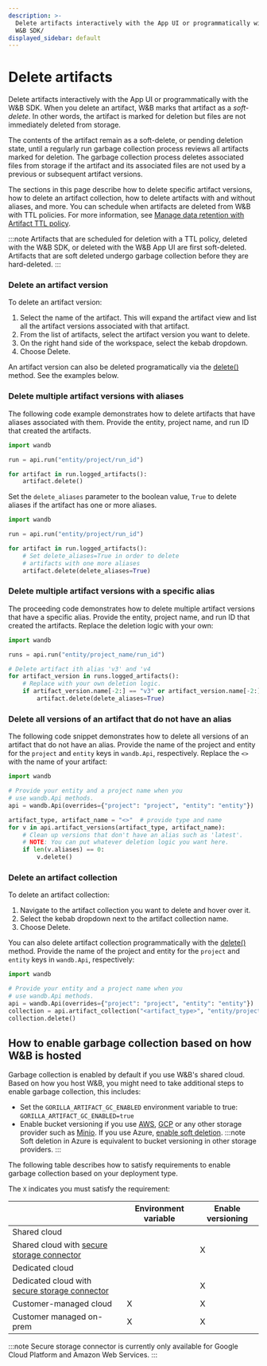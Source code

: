 ```yaml
---
description: >-
  Delete artifacts interactively with the App UI or programmatically with the
  W&B SDK/
displayed_sidebar: default
---
```


# Delete artifacts

<head>
  <title>Delete W&B Artifacts</title>
</head>

Delete artifacts interactively with the App UI or programmatically with the W&B SDK. When you delete an artifact, W&B marks that artifact as a *soft-delete*. In other words, the artifact is marked for deletion but files are not immediately deleted from storage. 

The contents of the artifact remain as a soft-delete, or pending deletion state, until a regularly run garbage collection process reviews all artifacts marked for deletion. The garbage collection process deletes associated files from storage if the artifact and its associated files are not used by a previous or subsequent artifact versions. 

The sections in this page describe how to delete specific artifact versions, how to delete an artifact collection, how to delete artifacts with and without aliases, and more. You can schedule when artifacts are deleted from W&B with TTL policies. For more information, see [Manage data retention with Artifact TTL policy](./ttl.md).

:::note
Artifacts that are scheduled for deletion with a TTL policy, deleted with the W&B SDK, or deleted with the W&B App UI are first soft-deleted. Artifacts that are soft deleted undergo garbage collection before they are hard-deleted.
:::

### Delete an artifact version

To delete an artifact version:

1. Select the name of the artifact. This will expand the artifact view and list all the artifact versions associated with that artifact.
2. From the list of artifacts, select the artifact version you want to delete.
3. On the right hand side of the workspace, select the kebab dropdown.
4. Choose Delete.

An artifact version can also be deleted programatically via the [delete()](https://docs.wandb.ai/ref/python/artifact#delete) method. See the examples below. 

### Delete multiple artifact versions with aliases

The following code example demonstrates how to delete artifacts that have aliases associated with them. Provide the entity, project name, and run ID that created the artifacts.

```python
import wandb

run = api.run("entity/project/run_id")

for artifact in run.logged_artifacts():
    artifact.delete()
```

Set the `delete_aliases` parameter to the boolean value, `True` to delete aliases if the artifact has one or more aliases.

```python
import wandb

run = api.run("entity/project/run_id")

for artifact in run.logged_artifacts():
    # Set delete_aliases=True in order to delete
    # artifacts with one more aliases
    artifact.delete(delete_aliases=True)
```

### Delete multiple artifact versions with a specific alias

The proceeding code demonstrates how to delete multiple artifact versions that have a specific alias. Provide the entity, project name, and run ID that created the artifacts. Replace the deletion logic with your own:

```python
import wandb

runs = api.run("entity/project_name/run_id")

# Delete artifact ith alias 'v3' and 'v4
for artifact_version in runs.logged_artifacts():
    # Replace with your own deletion logic.
    if artifact_version.name[-2:] == "v3" or artifact_version.name[-2:] == "v4":
        artifact.delete(delete_aliases=True)
```

### Delete all versions of an artifact that do not have an alias

The following code snippet demonstrates how to delete all versions of an artifact that do not have an alias. Provide the name of the project and entity for the `project` and `entity` keys in `wandb.Api`, respectively. Replace the `<>` with the name of your artifact:

```python
import wandb

# Provide your entity and a project name when you
# use wandb.Api methods.
api = wandb.Api(overrides={"project": "project", "entity": "entity"})

artifact_type, artifact_name = "<>"  # provide type and name
for v in api.artifact_versions(artifact_type, artifact_name):
    # Clean up versions that don't have an alias such as 'latest'.
    # NOTE: You can put whatever deletion logic you want here.
    if len(v.aliases) == 0:
        v.delete()
```

### Delete an artifact collection

To delete an artifact collection:

1. Navigate to the artifact collection you want to delete and hover over it.
3. Select the kebab dropdown next to the artifact collection name.
4. Choose Delete.

You can also delete artifact collection programmatically with the [delete()](../../ref/python/artifact.md#delete) method. Provide the name of the project and entity for the `project` and `entity` keys in `wandb.Api`, respectively:

```python
import wandb

# Provide your entity and a project name when you
# use wandb.Api methods.
api = wandb.Api(overrides={"project": "project", "entity": "entity"})
collection = api.artifact_collection("<artifact_type>", "entity/project/artifact_collection_name")
collection.delete()
```

## How to enable garbage collection based on how W&B is hosted
Garbage collection is enabled by default if you use W&B's shared cloud. Based on how you host W&B, you might need to take additional steps to enable garbage collection, this includes:


* Set the `GORILLA_ARTIFACT_GC_ENABLED` environment variable to true: `GORILLA_ARTIFACT_GC_ENABLED=true`
* Enable bucket versioning if you use [AWS](https://docs.aws.amazon.com/AmazonS3/latest/userguide/manage-versioning-examples.html), [GCP](https://cloud.google.com/storage/docs/object-versioning) or any other storage provider such as [Minio](https://min.io/docs/minio/linux/administration/object-management/object-versioning.html#enable-bucket-versioning). If you use Azure, [enable soft deletion](https://learn.microsoft.com/en-us/azure/storage/blobs/soft-delete-blob-overview).
  :::note
  Soft deletion in Azure is equivalent to bucket versioning in other storage providers.
  :::

The following table describes how to satisfy requirements to enable garbage collection based on your deployment type. 

The `X` indicates you must satisfy the requirement:

|                                                | Environment variable    | Enable versioning | 
| -----------------------------------------------| ------------------------| ----------------- | 
| Shared cloud                                   |                         |                   | 
| Shared cloud with [secure storage connector](../hosting/secure-storage-connector.md)|                         | X                 | 
| Dedicated cloud                                |                         |                   | 
| Dedicated cloud with [secure storage connector](../hosting/secure-storage-connector.md)|                         | X                 | 
| Customer-managed cloud                         | X                       | X                 | 
| Customer managed on-prem                       | X                       | X                 |
 


:::note
Secure storage connector is currently only available for Google Cloud Platform and Amazon Web Services.
:::


